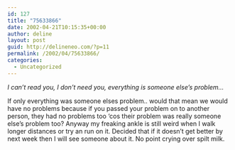 ```yaml
---
id: 127
title: "75633866"
date: 2002-04-21T10:15:35+00:00
author: deline
layout: post
guid: http://delineneo.com/?p=11
permalink: /2002/04/75633866/
categories:
  - Uncategorized
---
```

_I can&#8217;t read you, I don&#8217;t need you, everything is someone else&#8217;s problem&#8230;_

If only everything was someone elses problem.. would that mean we would have no problems because if you passed your problem on to another person, they had no problems too &#8216;cos their problem was really someone else&#8217;s problem too? Anyway my freaking ankle is still weird when I walk longer distances or try an run on it. Decided that if it doesn&#8217;t get better by next week then I will see someone about it. No point crying over spilt milk.